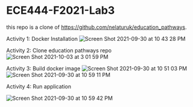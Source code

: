 # ECE444-F2021-Lab3
this repo is a clone of https://github.com/nelaturuk/education_pathways.

Activity 1: Docker Installation
![Screen Shot 2021-09-30 at 10 43 28 PM](https://user-images.githubusercontent.com/38872576/135767728-811b039b-980c-4ae2-961a-005dcc0a1d7d.png)

Activity 2: Clone education pathways repo
![Screen Shot 2021-10-03 at 3 01 59 PM](https://user-images.githubusercontent.com/38872576/135767772-af0a047f-d839-4214-8381-abc0ceeb910b.png)

Activity 3: Build docker image
![Screen Shot 2021-09-30 at 10 51 03 PM](https://user-images.githubusercontent.com/38872576/135767787-e1a2f2c7-8006-462f-a64c-3c26ccb9db68.png)
![Screen Shot 2021-09-30 at 10 59 11 PM](https://user-images.githubusercontent.com/38872576/135767801-dcee2cf2-e0f3-4bcf-bee2-0bbc44b0fbcd.png)

Activity 4: Run application

![Screen Shot 2021-09-30 at 10 59 42 PM](https://user-images.githubusercontent.com/38872576/135767822-1d44ea05-3aba-45a6-b4ef-7e93ff5ab9f9.png)
